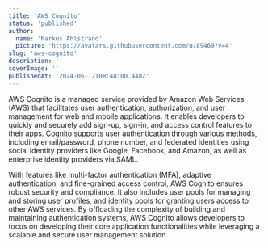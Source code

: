 ```yaml
---
title: 'AWS Cognito'
status: 'published'
author:
  name: 'Markus Ahlstrand'
  picture: 'https://avatars.githubusercontent.com/u/89469?v=4'
slug: 'aws-cognito'
description: ''
coverImage: ''
publishedAt: '2024-06-17T08:48:00.448Z'
---
```


AWS Cognito is a managed service provided by Amazon Web Services (AWS) that facilitates user authentication, authorization, and user management for web and mobile applications. It enables developers to quickly and securely add sign-up, sign-in, and access control features to their apps. Cognito supports user authentication through various methods, including email/password, phone number, and federated identities using social identity providers like Google, Facebook, and Amazon, as well as enterprise identity providers via SAML.

With features like multi-factor authentication (MFA), adaptive authentication, and fine-grained access control, AWS Cognito ensures robust security and compliance. It also includes user pools for managing and storing user profiles, and identity pools for granting users access to other AWS services. By offloading the complexity of building and maintaining authentication systems, AWS Cognito allows developers to focus on developing their core application functionalities while leveraging a scalable and secure user management solution.